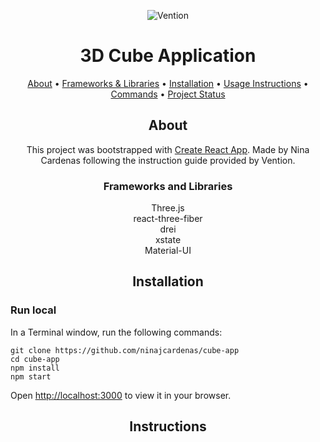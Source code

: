 <div align="center">

![Vention](https://mma.prnewswire.com/media/1925111/Vention_Vention_announces_MachineCloud__the_first_of_its_kind_so.jpg?p=facebook)
# 3D Cube Application


[About](#about) •
[Frameworks & Libraries](#frameworks-and-libraries) •
[Installation](#installation) •
[Usage Instructions](#instructions) •
[Commands](#commands) •
[Project Status](#project-status)


## About

This project was bootstrapped with [Create React App](https://github.com/facebook/create-react-app). 
Made by Nina Cardenas following the instruction guide provided by Vention. 

### Frameworks and Libraries

Three.js\
react-three-fiber\
drei\
xstate\
Material-UI


## Installation

</div>

### Run local
In a Terminal window, run the following commands:
````
git clone https://github.com/ninajcardenas/cube-app
cd cube-app
npm install
npm start
````

Open [http://localhost:3000](http://localhost:3000) to view it in your browser.

<div align="center">

## Instructions

</div>



